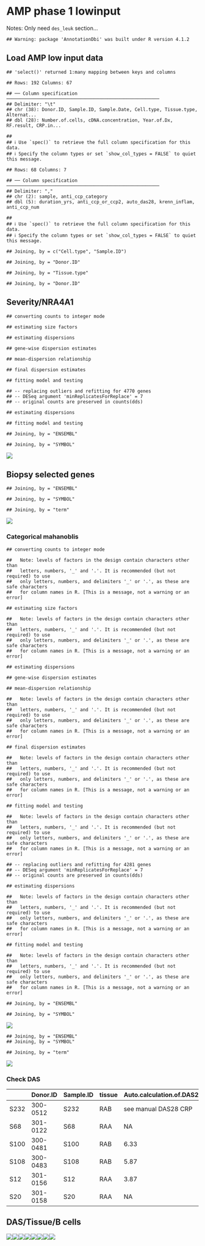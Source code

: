 AMP phase 1 lowinput
================

Notes: Only need `des_leuk` section…

    ## Warning: package 'AnnotationDbi' was built under R version 4.1.2

## Load AMP low input data

    ## 'select()' returned 1:many mapping between keys and columns

    ## Rows: 192 Columns: 67

    ## ── Column specification ────────────────────────────────────────────────────────
    ## Delimiter: "\t"
    ## chr (38): Donor.ID, Sample.ID, Sample.Date, Cell.type, Tissue.type, Alternat...
    ## dbl (28): Number.of.cells, cDNA.concentration, Year.of.Dx, RF.result, CRP.in...

    ## 
    ## ℹ Use `spec()` to retrieve the full column specification for this data.
    ## ℹ Specify the column types or set `show_col_types = FALSE` to quiet this message.

    ## Rows: 68 Columns: 7

    ## ── Column specification ────────────────────────────────────────────────────────
    ## Delimiter: ","
    ## chr (2): sample, anti_ccp_category
    ## dbl (5): duration_yrs, anti_ccp_or_ccp2, auto_das28, krenn_inflam, anti_ccp_num

    ## 
    ## ℹ Use `spec()` to retrieve the full column specification for this data.
    ## ℹ Specify the column types or set `show_col_types = FALSE` to quiet this message.

    ## Joining, by = c("Cell.type", "Sample.ID")

    ## Joining, by = "Donor.ID"

    ## Joining, by = "Tissue.type"

    ## Joining, by = "Donor.ID"

## Severity/NRA4A1

    ## converting counts to integer mode

    ## estimating size factors

    ## estimating dispersions

    ## gene-wise dispersion estimates

    ## mean-dispersion relationship

    ## final dispersion estimates

    ## fitting model and testing

    ## -- replacing outliers and refitting for 4770 genes
    ## -- DESeq argument 'minReplicatesForReplace' = 7 
    ## -- original counts are preserved in counts(dds)

    ## estimating dispersions

    ## fitting model and testing

    ## Joining, by = "ENSEMBL"

    ## Joining, by = "SYMBOL"

![](phase1_low_input_files/figure-gfm/des_tissue-1.png)<!-- -->

## Biopsy selected genes

    ## Joining, by = "ENSEMBL"

    ## Joining, by = "SYMBOL"

    ## Joining, by = "term"

![](phase1_low_input_files/figure-gfm/tissue_selected_genes-1.png)<!-- -->

### Categorical mahanoblis

    ## converting counts to integer mode

    ##   Note: levels of factors in the design contain characters other than
    ##   letters, numbers, '_' and '.'. It is recommended (but not required) to use
    ##   only letters, numbers, and delimiters '_' or '.', as these are safe characters
    ##   for column names in R. [This is a message, not a warning or an error]

    ## estimating size factors

    ##   Note: levels of factors in the design contain characters other than
    ##   letters, numbers, '_' and '.'. It is recommended (but not required) to use
    ##   only letters, numbers, and delimiters '_' or '.', as these are safe characters
    ##   for column names in R. [This is a message, not a warning or an error]

    ## estimating dispersions

    ## gene-wise dispersion estimates

    ## mean-dispersion relationship

    ##   Note: levels of factors in the design contain characters other than
    ##   letters, numbers, '_' and '.'. It is recommended (but not required) to use
    ##   only letters, numbers, and delimiters '_' or '.', as these are safe characters
    ##   for column names in R. [This is a message, not a warning or an error]

    ## final dispersion estimates

    ##   Note: levels of factors in the design contain characters other than
    ##   letters, numbers, '_' and '.'. It is recommended (but not required) to use
    ##   only letters, numbers, and delimiters '_' or '.', as these are safe characters
    ##   for column names in R. [This is a message, not a warning or an error]

    ## fitting model and testing

    ##   Note: levels of factors in the design contain characters other than
    ##   letters, numbers, '_' and '.'. It is recommended (but not required) to use
    ##   only letters, numbers, and delimiters '_' or '.', as these are safe characters
    ##   for column names in R. [This is a message, not a warning or an error]

    ## -- replacing outliers and refitting for 4281 genes
    ## -- DESeq argument 'minReplicatesForReplace' = 7 
    ## -- original counts are preserved in counts(dds)

    ## estimating dispersions

    ##   Note: levels of factors in the design contain characters other than
    ##   letters, numbers, '_' and '.'. It is recommended (but not required) to use
    ##   only letters, numbers, and delimiters '_' or '.', as these are safe characters
    ##   for column names in R. [This is a message, not a warning or an error]

    ## fitting model and testing

    ##   Note: levels of factors in the design contain characters other than
    ##   letters, numbers, '_' and '.'. It is recommended (but not required) to use
    ##   only letters, numbers, and delimiters '_' or '.', as these are safe characters
    ##   for column names in R. [This is a message, not a warning or an error]

    ## Joining, by = "ENSEMBL"

    ## Joining, by = "SYMBOL"

![](phase1_low_input_files/figure-gfm/des_leuk-1.png)<!-- -->

    ## Joining, by = "ENSEMBL"
    ## Joining, by = "SYMBOL"

    ## Joining, by = "term"

![](phase1_low_input_files/figure-gfm/des_leuk-2.png)<!-- -->

### Check DAS

|      | Donor.ID | Sample.ID | tissue | Auto.calculation.of.DAS28.CRP | Manual.DAS.28.CRP | anti\_ccp\_num | anti\_ccp\_or\_ccp2 |
|:-----|:---------|:----------|:-------|:------------------------------|:------------------|---------------:|--------------------:|
| S232 | 300-0512 | S232      | RAB    | see manual DAS28 CRP          | DAS28CRP: 7.58    |              3 |               340.0 |
| S68  | 301-0122 | S68       | RAA    | NA                            | NA                |              3 |               140.0 |
| S100 | 300-0481 | S100      | RAB    | 6.33                          | DAS28: 5.1        |              1 |                 1.6 |
| S108 | 300-0483 | S108      | RAB    | 5.87                          | DAS28: 6.77       |              1 |                 0.0 |
| S12  | 301-0156 | S12       | RAA    | 3.87                          | NA                |              3 |                64.4 |
| S20  | 301-0158 | S20       | RAA    | NA                            | NA                |              1 |                 0.0 |

## DAS/Tissue/B cells

![](phase1_low_input_files/figure-gfm/unnamed-chunk-2-1.png)<!-- -->![](phase1_low_input_files/figure-gfm/unnamed-chunk-2-2.png)<!-- -->![](phase1_low_input_files/figure-gfm/unnamed-chunk-2-3.png)<!-- -->![](phase1_low_input_files/figure-gfm/unnamed-chunk-2-4.png)<!-- -->![](phase1_low_input_files/figure-gfm/unnamed-chunk-2-5.png)<!-- -->![](phase1_low_input_files/figure-gfm/unnamed-chunk-2-6.png)<!-- -->![](phase1_low_input_files/figure-gfm/unnamed-chunk-2-7.png)<!-- -->![](phase1_low_input_files/figure-gfm/unnamed-chunk-2-8.png)<!-- -->
